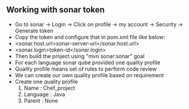 ## Working with sonar token
- Go to sonar -> Login -> Click on profile -> my account -> Security -> Generate token
- Copy the token and configure that in pom.xml file like below:
- <sonar.host.url>sonar-server-url</sonar.host.url>
- <sonar.login>token-id</sonar.login>
- Then build the project using "mvn sonar:sonar" goal
- For each language sonar qube provided one quality profile
- Quality profile means set of rules to perform code review
- We can create our own quality profile based on requirement
- Create one quality profile
  1. Name : Chef_project
  2. Language : Java
  3. Parent : None 
